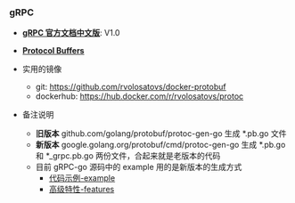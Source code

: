 ### gRPC

* **[gRPC 官方文档中文版](https://doc.oschina.net/grpc?t=58008)**: V1.0
* **[Protocol Buffers](https://developers.google.com/protocol-buffers/docs/proto3)**

* 实用的镜像
  * git: https://github.com/rvolosatovs/docker-protobuf
  * dockerhub: https://hub.docker.com/r/rvolosatovs/protoc


* 备注说明
  * **旧版本** github.com/golang/protobuf/protoc-gen-go      生成 *.pb.go 文件
  * **新版本** google.golang.org/protobuf/cmd/protoc-gen-go  生成 *.pb.go 和 *_grpc.pb.go 两份文件，合起来就是老版本的代码
  * 目前 gRPC-go 源码中的 example 用的是新版本的生成方式 
    * [代码示例-example](https://github.com/grpc/grpc-go/tree/master/examples)
    * [高级特性-features](https://github.com/grpc/grpc-go/tree/master/examples/features)

